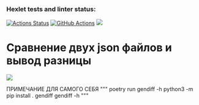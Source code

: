 ### Hexlet tests and linter status:
[![Actions Status](https://github.com/SanichMakakich/python-project-50/workflows/hexlet-check/badge.svg)](https://github.com/SanichMakakich/python-project-50/actions)
[![GitHub Actions](https://github.com/SanichMakakich/python-project-50/actions/workflows/main.yml/badge.svg)](https://github.com/SanichMakakich/python-project-50/actions/workflows/main.yml)
<a href="https://codeclimate.com/github/SanichMakakich/python-project-50/maintainability"><img src="https://api.codeclimate.com/v1/badges/5b982efa6ef170732970/maintainability" /></a>

# Сравнение двух json файлов и вывод разницы

<a href="https://asciinema.org/a/Eaj56ccdd5L2ABsm06xOalXH4" target="_blank"><img src="https://asciinema.org/a/Eaj56ccdd5L2ABsm06xOalXH4.svg" /></a>





ПРИМЕЧАНИЕ ДЛЯ САМОГО СЕБЯ
    """
    poetry run gendiff -h
    python3 -m pip install . gendiff
    gendiff -h 
    """
